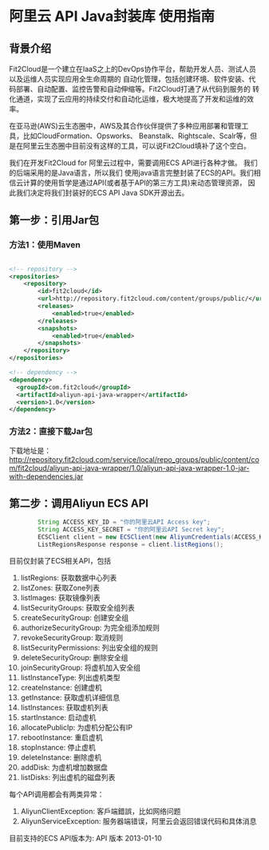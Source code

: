 # 阿里云 API Java封装库 使用指南

## 背景介绍
Fit2Cloud是一个建立在IaaS之上的DevOps协作平台，帮助开发人员、测试人员以及运维人员实现应用全生命周期的
自动化管理，包括创建环境、软件安装、代码部署、自动配置、监控告警和自动伸缩等。Fit2Cloud打通了从代码到服务的
转化通道，实现了云应用的持续交付和自动化运维，极大地提高了开发和运维的效率。

在亚马逊(AWS)云生态圈中，AWS及其合作伙伴提供了多种应用部署和管理工具，比如CloudFormation、Opsworks、
Beanstalk、Rightscale、Scalr等，但是在阿里云生态圈中目前没有这样的工具，可以说Fit2Cloud填补了这个空白。

我们在开发Fit2Cloud for 阿里云过程中，需要调用ECS API进行各种才做。 我们的后端采用的是Java语言，所以我们
使用java语言完整封装了ECS的API。我们相信云计算的使用哲学是通过API(或者基于API的第三方工具)来动态管理资源，
因此我们决定将我们封装好的ECS API Java SDK开源出去。

## 第一步：引用Jar包

### 方法1：使用Maven

```xml

<!-- repository -->
<repositories>
	<repository>
		<id>fit2cloud</id>
		<url>http://repository.fit2cloud.com/content/groups/public/</url>
		<releases>
			<enabled>true</enabled>
		</releases>
		<snapshots>
			<enabled>true</enabled>
		</snapshots>
	</repository>  
</repositories>

<!-- dependency -->
<dependency>
  <groupId>com.fit2cloud</groupId>
  <artifactId>aliyun-api-java-wrapper</artifactId>
  <version>1.0</version>
</dependency>
```

### 方法2：直接下载Jar包

下载地址是：
http://repository.fit2cloud.com/service/local/repo_groups/public/content/com/fit2cloud/aliyun-api-java-wrapper/1.0/aliyun-api-java-wrapper-1.0-jar-with-dependencies.jar

## 第二步：调用Aliyun ECS API

```java
 		String ACCESS_KEY_ID = "你的阿里云API Access key";
    	String ACCESS_KEY_SECRET = "你的阿里云API Secret key";
        ECSClient client = new ECSClient(new AliyunCredentials(ACCESS_KEY_ID, ACCESS_KEY_SECRET));
        ListRegionsResponse response = client.listRegions();		
```
目前仅封装了ECS相关API，包括

1. listRegions: 获取数据中心列表
2. listZones: 获取Zone列表
3. listImages: 获取镜像列表
4. listSecurityGroups: 获取安全组列表
5. createSecurityGroup: 创建安全组
6. authorizeSecurityGroup: 为完全组添加规则
7. revokeSecurityGroup: 取消规则
8. listSecurityPermissions: 列出安全组的规则
9. deleteSecurityGroup: 删除安全组
10. joinSecurityGroup: 将虚机加入安全组
11. listInstanceType: 列出虚机类型
12. createInstance: 创建虚机
13. getInstance: 获取虚机详细信息
14. listInstances: 获取虚机列表
15. startInstance: 启动虚机
16. allocatePublicIp: 为虚机分配公有IP
17. rebootInstance: 重启虚机
18. stopInstance: 停止虚机
19. deleteInstance: 删除虚机
20. addDisk: 为虚机增加数据盘
21. listDisks: 列出虚机的磁盘列表

每个API调用都会有两类异常：

1. AliyunClientException: 客戶端錯誤，比如网络问题
2. AliyunServiceException: 服务器端错误，阿里云会返回错误代码和具体消息

目前支持的ECS API版本为: API 版本 2013-01-10
